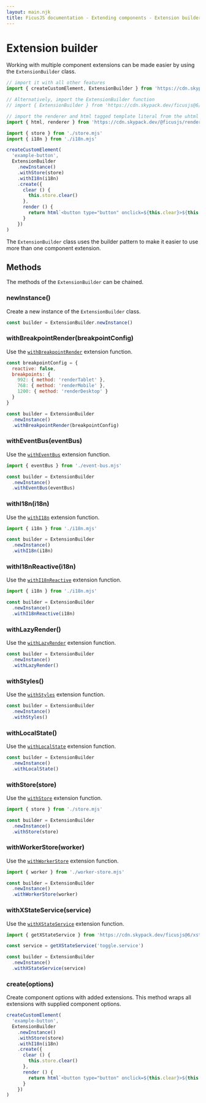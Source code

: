 ```yaml
---
layout: main.njk
title: FicusJS documentation - Extending components - Extension builder
---
```

# Extension builder

Working with multiple component extensions can be made easier by using the `ExtensionBuilder` class.

```js
// import it with all other features
import { createCustomElement, ExtensionBuilder } from 'https://cdn.skypack.dev/ficusjs@6'

// Alternatively, import the ExtensionBuilder function
// import { ExtensionBuilder } from 'https://cdn.skypack.dev/ficusjs@6/extension-builder'

// import the renderer and html tagged template literal from the uhtml renderer
import { html, renderer } from 'https://cdn.skypack.dev/@ficusjs/renderers@5/uhtml'

import { store } from './store.mjs'
import { i18n } from './i18n.mjs'

createCustomElement(
  'example-button',
  ExtensionBuilder
    .newInstance()
    .withStore(store)
    .withI18n(i18n)
    .create({
      clear () {
        this.store.clear()
      },
      render () {
        return html`<button type="button" onclick=${this.clear}>${this.i18n.t('buttons.clear')}</button>`
      }
    })
)
```

The `ExtensionBuilder` class uses the builder pattern to make it easier to use more than one component extension.

## Methods

The methods of the `ExtensionBuilder` can be chained.

### newInstance()

Create a new instance of the `ExtensionBuilder` class.

```js
const builder = ExtensionBuilder.newInstance()
```

### withBreakpointRender(breakpointConfig)

Use the [`withBreakpointRender`](/extending-components/with-breakpoint-render/) extension function.

```js
const breakpointConfig = {
  reactive: false,
  breakpoints: {
    992: { method: 'renderTablet' },
    768: { method: 'renderMobile' },
    1200: { method: 'renderDesktop' }
  }
}

const builder = ExtensionBuilder
  .newInstance()
  .withBreakpointRender(breakpointConfig)
```

### withEventBus(eventBus)

Use the [`withEventBus`](/extending-components/with-event-bus/) extension function.

```js
import { eventBus } from './event-bus.mjs'

const builder = ExtensionBuilder
  .newInstance()
  .withEventBus(eventBus)
```

### withI18n(i18n)

Use the [`withI18n`](/extending-components/with-i18n/) extension function.

```js
import { i18n } from './i18n.mjs'

const builder = ExtensionBuilder
  .newInstance()
  .withI18n(i18n)
```

### withI18nReactive(i18n)

Use the [`withI18nReactive`](/extending-components/with-i18n-reactive/) extension function.

```js
import { i18n } from './i18n.mjs'

const builder = ExtensionBuilder
  .newInstance()
  .withI18nReactive(i18n)
```

### withLazyRender()

Use the [`withLazyRender`](/extending-components/with-lazy-render/) extension function.

```js
const builder = ExtensionBuilder
  .newInstance()
  .withLazyRender()
```

### withStyles()

Use the [`withStyles`](/extending-components/with-styles/) extension function.

```js
const builder = ExtensionBuilder
  .newInstance()
  .withStyles()
```

### withLocalState()

Use the [`withLocalState`](/extending-components/with-local-state/) extension function.

```js
const builder = ExtensionBuilder
  .newInstance()
  .withLocalState()
```

### withStore(store)

Use the [`withStore`](/extending-components/with-store/) extension function.

```js
import { store } from './store.mjs'

const builder = ExtensionBuilder
  .newInstance()
  .withStore(store)
```

### withWorkerStore(worker)

Use the [`withWorkerStore`](/extending-components/with-worker-store/) extension function.

```js
import { worker } from './worker-store.mjs'

const builder = ExtensionBuilder
  .newInstance()
  .withWorkerStore(worker)
```

### withXStateService(service)

Use the [`withXStateService`](/state-machines/with-xstate-service/) extension function.

```js
import { getXStateService } from 'https://cdn.skypack.dev/ficusjs@6/xstate-service'

const service = getXStateService('toggle.service')

const builder = ExtensionBuilder
  .newInstance()
  .withXStateService(service)
```

### create(options)

Create component options with added extensions. This method wraps all extensions with supplied component options.

```js
createCustomElement(
  'example-button',
  ExtensionBuilder
    .newInstance()
    .withStore(store)
    .withI18n(i18n)
    .create({
      clear () {
        this.store.clear()
      },
      render () {
        return html`<button type="button" onclick=${this.clear}>${this.i18n.t('buttons.clear')}</button>`
      }
    })
)
```
